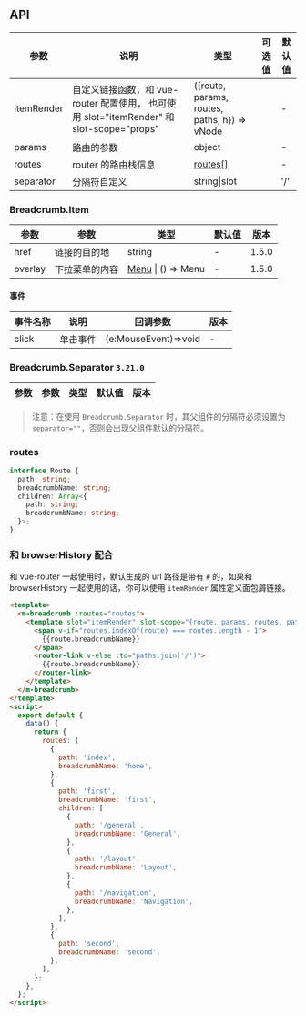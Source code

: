 ## API

| 参数 | 说明 | 类型 | 可选值 | 默认值 |
| --- | --- | --- | --- | --- |
| itemRender | 自定义链接函数，和 vue-router 配置使用， 也可使用 slot="itemRender" 和 slot-scope="props" | ({route, params, routes, paths, h}) => vNode |  | - |
| params | 路由的参数 | object |  | - |
| routes | router 的路由栈信息 | [routes\[\]](#routes) |  | - |
| separator | 分隔符自定义 | string\|slot |  | '/' |

### Breadcrumb.Item

| 参数    | 参数           | 类型                                   | 默认值 | 版本  |
| ------- | -------------- | -------------------------------------- | ------ | ----- |
| href    | 链接的目的地   | string                                 | -      | 1.5.0 |
| overlay | 下拉菜单的内容 | [Menu](/components/menu) \| () => Menu | -      | 1.5.0 |

#### 事件

| 事件名称 | 说明     | 回调参数             | 版本 |
| -------- | -------- | -------------------- | ---- |
| click    | 单击事件 | (e:MouseEvent)=>void | -    | 1.5.0 |

### Breadcrumb.Separator `3.21.0`

| 参数 | 参数 | 类型 | 默认值 | 版本 |
| ---- | ---- | ---- | ------ | ---- |


> 注意：在使用 `Breadcrumb.Separator` 时，其父组件的分隔符必须设置为 `separator=""`，否则会出现父组件默认的分隔符。

### routes

```ts
interface Route {
  path: string;
  breadcrumbName: string;
  children: Array<{
    path: string;
    breadcrumbName: string;
  }>;
}
```

### 和 browserHistory 配合

和 vue-router 一起使用时，默认生成的 url 路径是带有 `#` 的，如果和 browserHistory 一起使用的话，你可以使用 `itemRender` 属性定义面包屑链接。

```html
<template>
  <m-breadcrumb :routes="routes">
    <template slot="itemRender" slot-scope="{route, params, routes, paths}">
      <span v-if="routes.indexOf(route) === routes.length - 1">
        {{route.breadcrumbName}}
      </span>
      <router-link v-else :to="paths.join('/')">
        {{route.breadcrumbName}}
      </router-link>
    </template>
  </m-breadcrumb>
</template>
<script>
  export default {
    data() {
      return {
        routes: [
          {
            path: 'index',
            breadcrumbName: 'home',
          },
          {
            path: 'first',
            breadcrumbName: 'first',
            children: [
              {
                path: '/general',
                breadcrumbName: 'General',
              },
              {
                path: '/layout',
                breadcrumbName: 'Layout',
              },
              {
                path: '/navigation',
                breadcrumbName: 'Navigation',
              },
            ],
          },
          {
            path: 'second',
            breadcrumbName: 'second',
          },
        ],
      };
    },
  };
</script>
```
